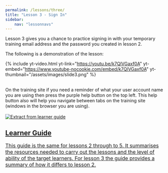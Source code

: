 ```yaml
---
permalink: /lessons/three/
title: "Lesson 3 - Sign In"
sidebar:
    nav: "lessonnavs"
---
```


Lesson 3 gives you a chance to practice signing in with your temporary training email address and the password you created in lesson 2.

The following is a demonstration of the lesson:

{% include yt-video.html yt-link="https://youtu.be/k7QlVGaxf0A" yt-embed="https://www.youtube-nocookie.com/embed/k7QlVGaxf0A" yt-thumbnail="/assets/images/slide3.png" %}

<br>
On the training site if you need a reminder of what your user account name you are using then press the purple help button on the top left. This help button also will help you navigate between tabs on the training site (windows in the browser you are using).

<div style="text-align:center"><i class="fas fa-question-circle fa-hover-beat" style="color:rgb(232,50,131);font-size:48pt;"></i></div>

<br>
<div class="lesson-container">
<a class="lessonlink" href="{{ 'assets/downloads/Lesson2345-LearnerGuide.docx' | relative_url }}">
<div class="lesson-wrapper-flex">
<div class="lesson-img">
<img src="{{ 'assets/images/learner_guide.png' | relative_url }}"  alt="Extract from learner guide"></div>
<div class="lesson-text">
<h2 class="lesson-title">Learner Guide</h2>
<div class="lesson-desc" style="font-size:12pt">This guide is the same for lessons 2 through to 5. It summarises the resources needed to carry out the lessons and the level of ability of the target learners. For lesson 3 the guide provides a summary of how it differs to lesson 2. </div>
</div>
</div>
</a>
</div>